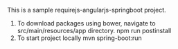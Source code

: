 This is a sample requirejs-angularjs-springboot project.

1) To download packages using bower, navigate to src/main/resources/app directory.
npm run postinstall
2) To start project locally
mvn spring-boot:run
